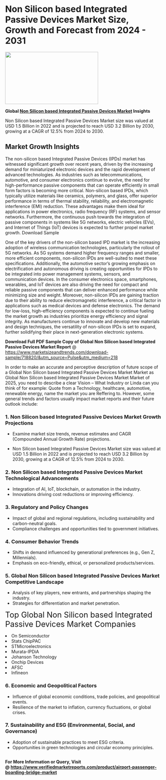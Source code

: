 <H1>Non Silicon based Integrated Passive Devices Market Size, Growth and Forecast from 2024 - 2031</H1><img class="aligncenter size-medium wp-image-584254" src="https://thirdeyenews.in/wp-content/uploads/2024/09/Global-Market-Research-300x168.jpeg" alt="" width="300" height="168" /><p><strong>Global&nbsp;<a href="https://www.marketsizeandtrends.com/download-sample/718820/&amp;utm_source=Pulse&amp;utm_medium=218">Non Silicon based Integrated Passive Devices Market</a> Insights</strong></p><p>Non Silicon based Integrated Passive Devices Market size was valued at USD 1.5 Billion in 2022 and is projected to reach USD 3.2 Billion by 2030, growing at a CAGR of 12.5% from 2024 to 2030.</p><p><h2>Market Growth Insights</h2> <p>The non-silicon based Integrated Passive Devices (IPDs) market has witnessed significant growth over recent years, driven by the increasing demand for miniaturized electronic devices and the rapid development of advanced technologies. As industries such as telecommunications, automotive, and consumer electronics continue to evolve, the need for high-performance passive components that can operate efficiently in small form factors is becoming more critical. Non-silicon based IPDs, which typically utilize materials like ceramics, polymers, and glass, offer superior performance in terms of thermal stability, reliability, and electromagnetic interference (EMI) reduction. These advantages make them ideal for applications in power electronics, radio frequency (RF) systems, and sensor networks. Furthermore, the continuous push towards the integration of passive components in systems like 5G networks, electric vehicles (EVs), and Internet of Things (IoT) devices is expected to further propel market growth. Download Sample </p> <p>One of the key drivers of the non-silicon based IPD market is the increasing adoption of wireless communication technologies, particularly the rollout of 5G networks. As 5G systems demand higher frequency ranges and smaller, more efficient components, non-silicon IPDs are well-suited to meet these specifications. Additionally, the automotive sector’s growing emphasis on electrification and autonomous driving is creating opportunities for IPDs to be integrated into power management systems, sensors, and communication devices. In the consumer electronics space, smartphones, wearables, and IoT devices are also driving the need for compact and reliable passive components that can deliver enhanced performance while minimizing size and weight. Moreover, non-silicon IPDs are gaining traction due to their ability to reduce electromagnetic interference, a critical factor in applications such as medical devices and defense electronics. The demand for low-loss, high-efficiency components is expected to continue fueling the market growth as industries prioritize energy efficiency and signal integrity. As manufacturers continue to innovate and develop new materials and design techniques, the versatility of non-silicon IPDs is set to expand, further solidifying their place in next-generation electronic systems. </p><p><span class=""><strong>Download Full PDF Sample Copy of Global Non Silicon based Integrated Passive Devices Market Report</strong> @ <a href="https://www.marketsizeandtrends.com/download-sample/718820/&amp;utm_source=Pulse&amp;utm_medium=218" target="_blank">https://www.marketsizeandtrends.com/download-sample/718820/&amp;utm_source=Pulse&amp;utm_medium=218</a></span></p><p>In order to make an accurate and perceptive description of future scope of a Global&nbsp;Non Silicon based Integrated Passive Devices Market Market as Global&nbsp;Non Silicon based Integrated Passive Devices Market Market of 2025, you need to describe a clear Vision &ndash; What Industry or Linda can you think of for example: Quote from a Technology, healthcare, automotive, renewable energy, name the market you are Reffering to. However, some general trends and factors usually impact market reports and their future outlook include:</p><h3>1.&nbsp;<strong>Non Silicon based Integrated Passive Devices Market Growth Projections</strong></h3><ul><li>Examine market size trends, revenue estimates and CAGR (Compounded Annual Growth Rate) projections.</li><li><p>Non Silicon based Integrated Passive Devices Market size was valued at USD 1.5 Billion in 2022 and is projected to reach USD 3.2 Billion by 2030, growing at a CAGR of 12.5% from 2024 to 2030.</p></li></ul><h3>2.&nbsp;<strong>Non Silicon based Integrated Passive Devices Market Technological Advancements</strong></h3><ul><li>Integration of AI, IoT, blockchain, or automation in the industry.</li><li>Innovations driving cost reductions or improving efficiency.</li></ul><h3>3.&nbsp;<strong>Regulatory and Policy Changes</strong></h3><ul><li>Impact of global and regional regulations, including sustainability and carbon-neutral goals.</li><li>Compliance challenges and opportunities tied to government initiatives.</li></ul><h3>4.&nbsp;<strong>Consumer Behavior Trends</strong></h3><ul><li>Shifts in demand influenced by generational preferences (e.g., Gen Z, Millennials).</li><li>Emphasis on eco-friendly, ethical, or personalized products/services.</li></ul><h3>5.&nbsp;<strong>Global Non Silicon based Integrated Passive Devices Market Competitive Landscape</strong></h3><ul><li>Analysis of key players, new entrants, and partnerships shaping the industry.</li><li>Strategies for differentiation and market penetration.</li></ul><p data-pm-slice="1 1 []"><span style="color: inherit; font-family: inherit; font-size: 25px;">Top Global Non Silicon based Integrated Passive Devices Market Companies</span></p><div class="" data-test-id=""><p><li>On Semiconductor</li><li> Stats ChipPAC</li><li> STMicroelectronics</li><li> Murata-IPDiA</li><li> Johanson Technology</li><li> Onchip Devices</li><li> AFSC</li><li> Infineon</li></p></div><h3>6.&nbsp;<strong>Economic and Geopolitical Factors</strong></h3><ul><li>Influence of global economic conditions, trade policies, and geopolitical events.</li><li>Resilience of the market to inflation, currency fluctuations, or global crises.</li></ul><h3>7.&nbsp;<strong>Sustainability and ESG (Environmental, Social, and Governance)</strong></h3><ul><li>Adoption of sustainable practices to meet ESG criteria.</li><li>Opportunities in green technologies and circular economy principles.</li></ul><h2><strong style="font-size: 14px;">For More Information or Query, Visit @&nbsp;</strong><a style="background-color: #ffffff; font-size: 14px;" href="https://www.marketsizeandtrends.com/report/non-silicon-based-integrated-passive-devices-market/" target="_blank">https://www.verifiedmarketreports.com/product/airport-passenger-boarding-bridge-market</a></h2>
